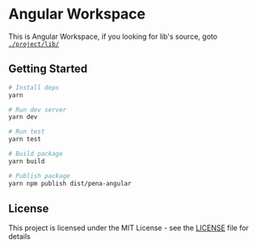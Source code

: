 # Angular Workspace

This is Angular Workspace, if you looking for lib's source, goto [`./project/lib/`](./projects/lib/)

## Getting Started

```bash
# Install deps
yarn

# Run dev server
yarn dev

# Run test
yarn test

# Build package
yarn build

# Publish package
yarn npm publish dist/pena-angular
```

## License

This project is licensed under the MIT License - see the [LICENSE](/LICENSE) file for details
